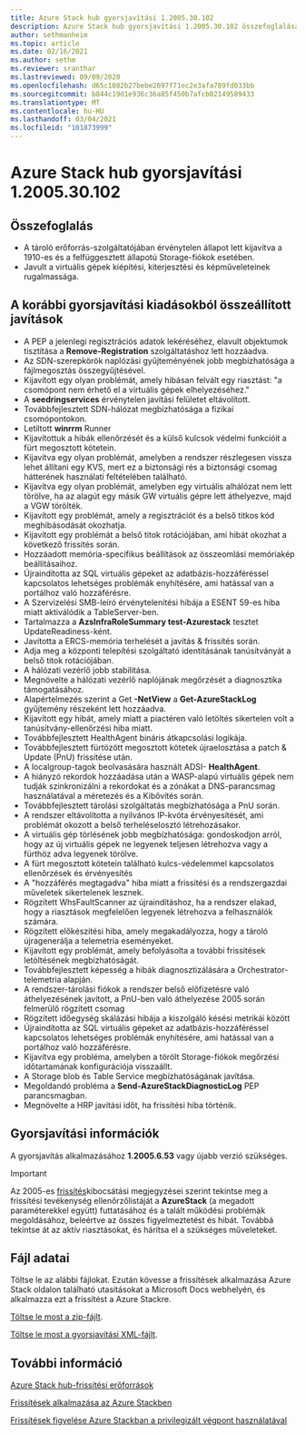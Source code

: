 ```yaml
---
title: Azure Stack hub gyorsjavítási 1.2005.30.102
description: Azure Stack hub gyorsjavítási 1.2005.30.102 összefoglalása
author: sethmanheim
ms.topic: article
ms.date: 02/16/2021
ms.author: sethm
ms.reviewer: sranthar
ms.lastreviewed: 09/09/2020
ms.openlocfilehash: d65c1082b27bebe2697f71ec2e3afa789fd033bb
ms.sourcegitcommit: b844c19d1e936c36a85f450b7afcb02149589433
ms.translationtype: MT
ms.contentlocale: hu-HU
ms.lasthandoff: 03/04/2021
ms.locfileid: "101873999"
---
```

# <a name="azure-stack-hub-hotfix-1200530102"></a>Azure Stack hub gyorsjavítási 1.2005.30.102

## <a name="summary"></a>Összefoglalás

- A tároló erőforrás-szolgáltatójában érvénytelen állapot lett kijavítva a 1910-es és a felfüggesztett állapotú Storage-fiókok esetében.
- Javult a virtuális gépek kiépítési, kiterjesztési és képműveleteinek rugalmassága.

## <a name="fixes-rolled-up-from-previous-hotfix-releases"></a>A korábbi gyorsjavítási kiadásokból összeállított javítások

- A PEP a jelenlegi regisztrációs adatok lekéréséhez, elavult objektumok tisztítása a **Remove-Registration** szolgáltatáshoz lett hozzáadva.
- Az SDN-szerepkörök naplózási gyűjteményének jobb megbízhatósága a fájlmegosztás összegyűjtésével.
- Kijavított egy olyan problémát, amely hibásan felvált egy riasztást: "a csomópont nem érhető el a virtuális gépek elhelyezéséhez."
- A **seedringservices** érvénytelen javítási felületet eltávolított.
- Továbbfejlesztett SDN-hálózat megbízhatósága a fizikai csomópontokon.
- Letiltott **winrrm** Runner
- Kijavítottuk a hibák ellenőrzését és a külső kulcsok védelmi funkcióit a fürt megosztott kötetein.
- Kijavítva egy olyan problémát, amelyben a rendszer részlegesen vissza lehet állítani egy KVS, mert ez a biztonsági rés a biztonsági csomag hátterének használati feltételében található.
- Kijavítva egy olyan problémát, amelyben egy virtuális alhálózat nem lett törölve, ha az alagút egy másik GW virtuális gépre lett áthelyezve, majd a VGW törölték.
- Kijavított egy problémát, amely a regisztrációt és a belső titkos kód meghibásodását okozhatja.
- Kijavított egy problémát a belső titok rotációjában, ami hibát okozhat a következő frissítés során.
- Hozzáadott memória-specifikus beállítások az összeomlási memóriakép beállításaihoz.
- Újraindította az SQL virtuális gépeket az adatbázis-hozzáféréssel kapcsolatos lehetséges problémák enyhítésére, ami hatással van a portálhoz való hozzáférésre.
- A Szervizelési SMB-leíró érvénytelenítési hibája a ESENT 59-es hiba miatt aktiválódik a TableServer-ben.
- Tartalmazza a **AzsInfraRoleSummary test-Azurestack** tesztet UpdateReadiness-ként.
- Javította a ERCS-memória terhelését a javítás & frissítés során.
- Adja meg a központi telepítési szolgáltató identitásának tanúsítványát a belső titok rotációjában.
- A hálózati vezérlő jobb stabilitása.
- Megnövelte a hálózati vezérlő naplójának megőrzését a diagnosztika támogatásához.
- Alapértelmezés szerint a Get **-NetView** a **Get-AzureStackLog** gyűjtemény részeként lett hozzáadva.
- Kijavított egy hibát, amely miatt a piactéren való letöltés sikertelen volt a tanúsítvány-ellenőrzési hiba miatt.
- Továbbfejlesztett HealthAgent bináris átkapcsolási logikája.
- Továbbfejlesztett fürtözött megosztott kötetek újraelosztása a patch & Update (PnU) frissítése után.
- A localgroup-tagok beolvasására használt ADSI- **HealthAgent**.
- A hiányzó rekordok hozzáadása után a WASP-alapú virtuális gépek nem tudják szinkronizálni a rekordokat és a zónákat a DNS-parancsmag használatával a méretezés és a Kibővítés során.
- Továbbfejlesztett tárolási szolgáltatás megbízhatósága a PnU során.
- A rendszer eltávolította a nyilvános IP-kvóta érvényesítését, ami problémát okozott a belső terheléselosztó létrehozásakor.
- A virtuális gép törlésének jobb megbízhatósága: gondoskodjon arról, hogy az új virtuális gépek ne legyenek teljesen létrehozva vagy a fürthöz adva legyenek törölve.
- A fürt megosztott kötetein található kulcs-védelemmel kapcsolatos ellenőrzések és érvényesítés
- A "hozzáférés megtagadva" hiba miatt a frissítési és a rendszergazdai műveletek sikertelenek lesznek.
- Rögzített WhsFaultScanner az újraindításhoz, ha a rendszer elakad, hogy a riasztások megfelelően legyenek létrehozva a felhasználók számára.
- Rögzített előkészítési hiba, amely megakadályozza, hogy a tároló újragenerálja a telemetria eseményeket.
- Kijavított egy problémát, amely befolyásolta a további frissítések letöltésének megbízhatóságát.
- Továbbfejlesztett képesség a hibák diagnosztizálására a Orchestrator-telemetria alapján.
- A rendszer-tárolási fiókok a rendszer belső előfizetésre való áthelyezésének javított, a PnU-ben való áthelyezése 2005 során felmerülő rögzített csomag
- Rögzített időegység skálázási hibája a kiszolgáló késési metrikái között
- Újraindította az SQL virtuális gépeket az adatbázis-hozzáféréssel kapcsolatos lehetséges problémák enyhítésére, ami hatással van a portálhoz való hozzáférésre.
- Kijavítva egy probléma, amelyben a törölt Storage-fiókok megőrzési időtartamának konfigurációja visszaállt.
- A Storage blob és Table Service megbízhatóságának javítása.
- Megoldandó probléma a **Send-AzureStackDiagnosticLog** PEP parancsmagban.
- Megnövelte a HRP javítási időt, ha frissítési hiba történik.

## <a name="hotfix-information"></a>Gyorsjavítási információk

A gyorsjavítás alkalmazásához **1.2005.6.53** vagy újabb verzió szükséges.

> [!IMPORTANT]
> Az 2005-es [frissítés](release-notes.md?view=azs-2005&preserve-view=true)kibocsátási megjegyzései szerint tekintse meg a frissítési tevékenység ellenőrzőlistáját a **AzureStack** (a megadott paraméterekkel együtt) futtatásához és a talált működési problémák megoldásához, beleértve az összes figyelmeztetést és hibát. Továbbá tekintse át az aktív riasztásokat, és hárítsa el a szükséges műveleteket.

## <a name="file-information"></a>Fájl adatai

Töltse le az alábbi fájlokat. Ezután kövesse a frissítések alkalmazása Azure Stack oldalon található utasításokat a Microsoft Docs webhelyén, és alkalmazza ezt a frissítést a Azure Stackre.

[Töltse le most a zip-fájlt](https://azurestackhub.azureedge.net/PR/download/MAS_HotFix_1.2005.30.102/HotFix/AzS_Update_1.2005.30.102.zip).

[Töltse le most a gyorsjavítási XML-fájlt](https://azurestackhub.azureedge.net/PR/download/MAS_HotFix_1.2005.30.102/HotFix/metadata.xml).

## <a name="more-information"></a>További információ

[Azure Stack hub-frissítési erőforrások](azure-stack-updates.md)

[Frissítések alkalmazása az Azure Stackben](azure-stack-apply-updates.md)

[Frissítések figyelése Azure Stackban a privilegizált végpont használatával](azure-stack-monitor-update.md)